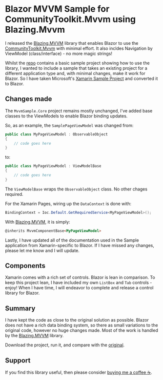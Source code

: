 # Blazor MVVM Sample for CommunityToolkit.Mvvm using Blazing.Mvvm
I released the [Blazing.MVVM](https://github.com/gragra33/Blazing.Mvvm) library that enables Blazor to use the [CommunityToolkit.Mvvm](https://learn.microsoft.com/en-us/dotnet/communitytoolkit/mvvm/) with minimal effort. It also incldes Navigation by ViewModel (class/interface) - no more magic strings!

Whilst the [repo](https://github.com/gragra33/Blazing.Mvvm) contains a basic sample project showing how to use the library, I wanted to include a sample that takes an existing project for a different application type and, with minimal changes, make it work for Blazor. So I have taken Microsoft's [Xamarin Sample Project](https://github.com/CommunityToolkit/MVVM-Samples) and converted it to Blazor.

## Changes made

The `MvvmSample.Core` project remains mostly unchanged, I've added base classes to the ViewModels to enable Blazor binding updates.

So, as an example, the `SamplePageViewModel` was changed from:
```csharp
public class MyPageViewModel : ObservableObject
{
    // code goes here
}
```
to:
```csharp
public class MyPageViewModel : ViewModelBase
{
    // code goes here
}
```
The `ViewModelBase` wraps the `ObservableObject` class. No other chages required.

For the Xamarin Pages, wiring up the `DataContext` is done with:
```csharp
BindingContext = Ioc.Default.GetRequiredService<MyPageViewModel>();
```
With [Blazing.MVVM](https://github.com/gragra33/Blazing.Mvvm), it is simply:
```html
@inherits MvvmComponentBase<MyPageViewModel>
```

Lastly, I have updated all of the documentation used in the Sample application from Xamarin-specific to Blazor. If I have missed any changes, please let me know and I will update.

## Components

Xamarin comes with a rich set of controls. Blazor is lean in comparison. To keep this project lean, I have included my own `ListBox` and `Tab` controls - enjoy! When I have time, I will endeavor to complete and release a control library for Blazor.

## Summary

I have kept the code as close to the original solution as possible. Blazor does not have a rich data binding system, so there as small variations to the original code, however no huge changes made. Most of the work is handled by the [Blazing.MVVM](https://github.com/gragra33/Blazing.Mvvm) library.

Download the project, run it, and compare with the [original](https://github.com/CommunityToolkit/MVVM-Samples).

## Support

If you find this library useful, then please consider [buying me a coffee ☕](https://bmc.link/gragra33).